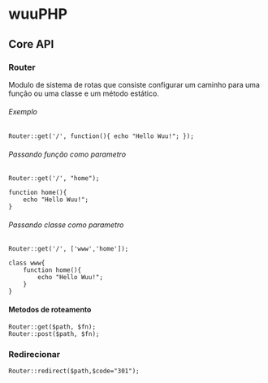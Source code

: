 # wuuPHP
## Core API
### Router
Modulo de sistema de rotas que consiste configurar um caminho para uma função ou uma classe e um método estático.
###### Exemplo
  	Router::get('/', function(){ echo "Hello Wuu!"; });
###### Passando função como parametro
	Router::get('/', "home");
    
    function home(){
    	echo "Hello Wuu!";
    }
###### Passando classe como parametro
	Router::get('/', ['www','home']);
    
    class www{
    	function home(){
    		echo "Hello Wuu!";
    	}
    }
#### Metodos de roteamento
	Router::get($path, $fn);
    Router::post($path, $fn);
### Redirecionar
	Router::redirect($path,$code="301");